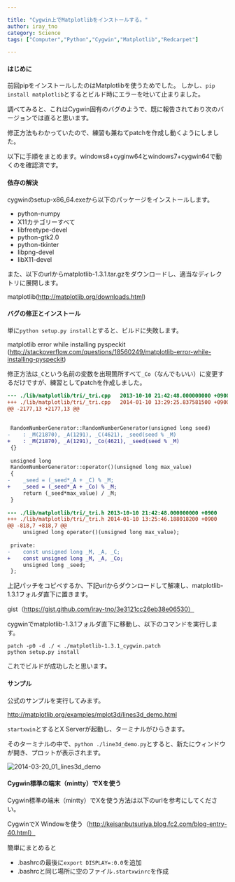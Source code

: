 ```yaml
---

title: "Cygwin上でMatplotlibをインストールする。"
author: iray_tno
category: Science
tags: ["Computer","Python","Cygwin","Matplotlib","Redcarpet"]

---
```


#### はじめに

前回pipをインストールしたのはMatplotlibを使うためでした。
しかし、`pip install matplotlib`とするとビルド時にエラーを吐いて止まりました。

調べてみると、これはCygwin固有のバグのようで、既に報告されており次のバージョンでは直ると思います。

修正方法もわかっていたので、練習も兼ねてpatchを作成し動くようにしました。

以下に手順をまとめます。windows8+cyginw64とwindows7+cygwin64で動くのを確認済です。

<!-- headline -->

#### 依存の解決

cygwinのsetup-x86_64.exeから以下のパッケージをインストールします。

- python-numpy
- X11カテゴリーすべて
- libfreetype-devel
- python-gtk2.0
- python-tkinter
- libpng-devel
- libX11-devel

また、以下のurlからmatplotlib-1.3.1.tar.gzをダウンロードし、適当なディレクトリに展開します。

matplotlib(http://matplotlib.org/downloads.html)

#### バグの修正とインストール

単に`python setup.py install`とすると、ビルドに失敗します。

matplotlib error while installing pyspeckit
(http://stackoverflow.com/questions/18560249/matplotlib-error-while-installing-pyspeckit)

修正方法は`_C`という名前の変数を出現箇所すべて`_Co`（なんでもいい）に変更するだけですが、練習としてpatchを作成しました。

```diff
--- ./lib/matplotlib/tri/_tri.cpp	2013-10-10 21:42:48.000000000 +0900
+++ ./lib/matplotlib/tri/_tri.cpp	2014-01-10 13:29:25.837581500 +0900
@@ -2177,13 +2177,13 @@
 
 
 RandomNumberGenerator::RandomNumberGenerator(unsigned long seed)
-    : _M(21870), _A(1291), _C(4621), _seed(seed % _M)
+    : _M(21870), _A(1291), _Co(4621), _seed(seed % _M)
 {}
 
 unsigned long
 RandomNumberGenerator::operator()(unsigned long max_value)
 {
-    _seed = (_seed*_A + _C) % _M;
+    _seed = (_seed*_A + _Co) % _M;
     return (_seed*max_value) / _M;
 }
 
--- ./lib/matplotlib/tri/_tri.h	2013-10-10 21:42:48.000000000 +0900
+++ ./lib/matplotlib/tri/_tri.h	2014-01-10 13:25:46.188018200 +0900
@@ -818,7 +818,7 @@
     unsigned long operator()(unsigned long max_value);
 
 private:
-    const unsigned long _M, _A, _C;
+    const unsigned long _M, _A, _Co;
     unsigned long _seed;
 };
```

上記パッチをコピペするか、下記urlからダウンロードして解凍し、matplotlib-1.3.1フォルダ直下に置きます。

gist（https://gist.github.com/iray-tno/3e3121cc26eb38e06530）

cygwinでmatplotlib-1.3.1フォルダ直下に移動し、以下のコマンドを実行します。

```plain
patch -p0 -d ./ < ./matplotlib-1.3.1_cygwin.patch
python setup.py install
```

これでビルドが成功したと思います。

#### サンプル

公式のサンプルを実行してみます。

http://matplotlib.org/examples/mplot3d/lines3d_demo.html

`startxwin`とするとX Serverが起動し、ターミナルがひらきます。

そのターミナルの中で、`python ./line3d_demo.py`とすると、新たにウィンドウが開き、プロットが表示されます。

![2014-03-20_01_lines3d_demo](/img/articles/2014-03-20_01_lines3d_demo.jpg "2014-03-20_01_lines3d_demo")

#### Cygwin標準の端末（mintty）でXを使う

Cygwin標準の端末（mintty）でXを使う方法は以下のurlを参考にしてください。

CygwinでX Windowを使う（http://keisanbutsuriya.blog.fc2.com/blog-entry-40.html）

簡単にまとめると

- .bashrcの最後に`export DISPLAY=:0.0`を追加
- .bashrcと同じ場所に空のファイル`.startxwinrc`を作成